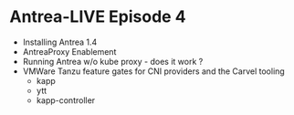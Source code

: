 # Antrea-LIVE Episode 4

- Installing Antrea 1.4
- AntreaProxy Enablement
- Running Antrea w/o kube proxy - does it work ? 
- VMWare Tanzu feature gates for CNI providers and the Carvel tooling
  -  kapp
  -  ytt
  -  kapp-controller

